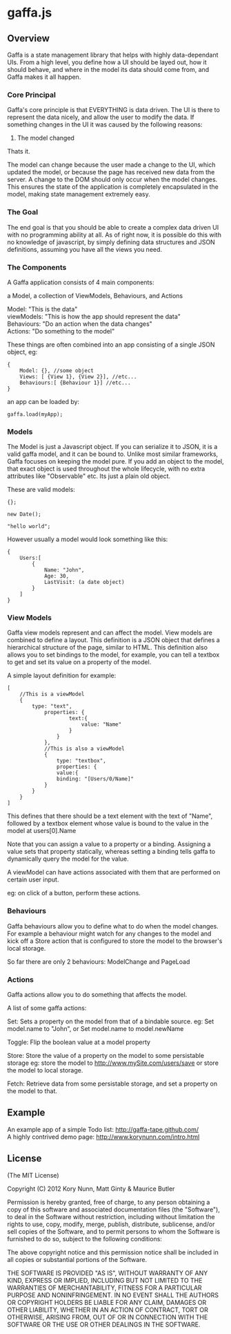 # gaffa.js

## Overview
Gaffa is a state management library that helps with highly data-dependant UIs. From a high level, you define how a UI should be layed out, how it should behave, and where in the model its data should come from, and Gaffa makes it all happen.

### Core Principal

Gaffa's core principle is that EVERYTHING is data driven. The UI is there to represent the data nicely, and allow the user to modify the data. If something changes in the UI it was caused by the following reasons:

1. The model changed

Thats it.

The model can change because the user made a change to the UI, which updated the model, or because the page has received new data from the server. A change to the DOM should only occur when the model changes. This ensures the state of the application is completely encapsulated in the model, making state management extremely easy.

### The Goal

The end goal is that you should be able to create a complex data driven UI with no programming ability at all. As of right now, it is possible do this with no knowledge of javascript, by simply defining data structures and JSON definitions, assuming you have all the views you need.

### The Components

A Gaffa application consists of 4 main components:

a Model, a collection of ViewModels, Behaviours, and Actions

Model: "This is the data"  
viewModels: "This is how the app should represent the data"  
Behaviours: "Do an action when the data changes"  
Actions: "Do something to the model"

These things are often combined into an app consisting of a single JSON object, eg:

	{
		Model: {}, //some object
		Views: [ {View 1}, {View 2}], //etc...
		Behaviours:[ {Behaviour 1}] //etc...
	}

an app can be loaded by:

	gaffa.load(myApp);

### Models

The Model is just a Javascript object. If you can serialize it to JSON, it is a valid gaffa model, and it can be bound to. Unlike most similar frameworks, Gaffa focuses on keeping the model pure. If you add an object to the model, that exact object is used throughout the whole lifecycle, with no extra attributes like "Observable" etc. Its just a plain old object.

These are valid models:

	{};

	new Date();

	"hello world";

However usually a model would look something like this:

	{
		Users:[
			{
				Name: "John",
				Age: 30,
				LastVisit: (a date object)
			}
		]
	}

### View Models

Gaffa view models represent and can affect the model. View models are combined to define a layout. This definition is a JSON object that defines a hierarchical structure of the page, similar to HTML. This definition also allows you to set bindings to the model, for example, you can tell a textbox to get and set its value on a property of the model.

A simple layout definition for example:

	[
		//This is a viewModel
		{
			type: "text",
				properties: {
						text:{
							value: "Name"
						}
					}
				},
				//This is also a viewModel
				{
					type: "textbox",
					properties: {
					value:{
					binding: "[Users/0/Name]"
				}
			}
		}
	]

This defines that there should be a text element with the text of "Name", followed by a textbox element whose value is bound to the value in the model at users[0].Name

Note that you can assign a value to a property or a binding. Assigning a value sets that property statically, whereas setting a binding tells gaffa to dynamically query the model for the value.

A viewModel can have actions associated with them that are performed on certain user input.

eg: on click of a button, perform these actions.

### Behaviours

Gaffa behaviours allow you to define what to do when the model changes. For example a behaviour might watch for any changes to the model and kick off a Store action that is configured to store the model to the browser's local storage.

So far there are only 2 behaviours: ModelChange and PageLoad

### Actions

Gaffa actions allow you to do something that affects the model. 

A list of some gaffa actions:

Set: Sets a property on the model from that of a bindable source.
	eg: Set model.name to "John", or Set model.name to model.newName
	
Toggle: Flip the boolean value at a model property

Store: Store the value of a property on the model to some persistable storage
	eg: store the model to http://www.mySite.com/users/save
	or store the model to local storage.
	
Fetch: Retrieve data from some persistable storage, and set a property on the model to that.

## Example

An example app of a simple Todo list: http://gaffa-tape.github.com/  
A highly contrived demo page: http://www.korynunn.com/intro.html

## License
(The MIT License)

Copyright (C) 2012 Kory Nunn, Matt Ginty & Maurice Butler

Permission is hereby granted, free of charge, to any person obtaining a copy of this software and associated documentation files (the "Software"), to deal in the Software without restriction, including without limitation the rights to use, copy, modify, merge, publish, distribute, sublicense, and/or sell copies of the Software, and to permit persons to whom the Software is furnished to do so, subject to the following conditions:

The above copyright notice and this permission notice shall be included in all copies or substantial portions of the Software.

THE SOFTWARE IS PROVIDED "AS IS", WITHOUT WARRANTY OF ANY KIND, EXPRESS OR IMPLIED, INCLUDING BUT NOT LIMITED TO THE WARRANTIES OF MERCHANTABILITY, FITNESS FOR A PARTICULAR PURPOSE AND NONINFRINGEMENT. IN NO EVENT SHALL THE AUTHORS OR COPYRIGHT HOLDERS BE LIABLE FOR ANY CLAIM, DAMAGES OR OTHER LIABILITY, WHETHER IN AN ACTION OF CONTRACT, TORT OR OTHERWISE, ARISING FROM, OUT OF OR IN CONNECTION WITH THE SOFTWARE OR THE USE OR OTHER DEALINGS IN THE SOFTWARE.